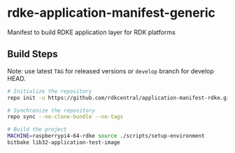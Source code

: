 # rdke-application-manifest-generic
Manifest to build RDKE application layer for RDK platforms

## Build Steps
Note: use latest `TAG` for released versions or `develop` branch for develop HEAD.
```bash
# Initialize the repository
repo init -u https://github.com/rdkcentral/application-manifest-rdke.git -m raspberrypi4-64.xml -b develop

# Synchronize the repository
repo sync --no-clone-bundle --no-tags

# Build the project
MACHINE=raspberrypi4-64-rdke source ./scripts/setup-environment
bitbake lib32-application-test-image
```
